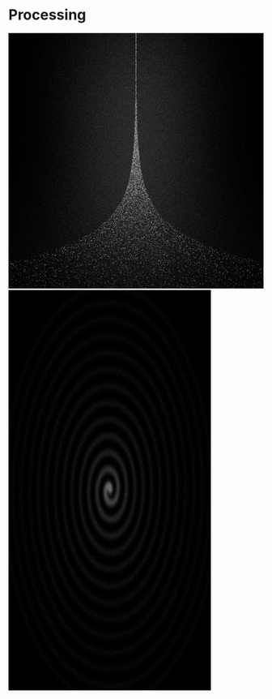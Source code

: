 # Processing




![randomStudy-000690](https://github.com/lporanta/Processing/blob/master/demo/randomStudy-000690.png)
<img src="https://github.com/lporanta/Processing/blob/master/demo/randomStudy-002863.png" width="400" height="790">
